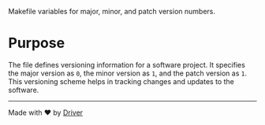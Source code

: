 <!--------------------------------------------------------------------------------->
<!-- IMPORTANT: This file is auto-generated by Driver (https://driver.ai). -------->
<!-- Manual edits may be overwritten on future commits. --------------------------->
<!--------------------------------------------------------------------------------->

Makefile variables for major, minor, and patch version numbers.

# Purpose
The file defines versioning information for a software project. It specifies the major version as `0`, the minor version as `1`, and the patch version as `1`. This versioning scheme helps in tracking changes and updates to the software.

---
Made with ❤️ by [Driver](https://www.driver.ai/)